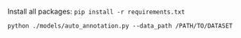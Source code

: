 Install all packages:
`pip install -r requirements.txt`

`python ./models/auto_annotation.py --data_path /PATH/TO/DATASET `

